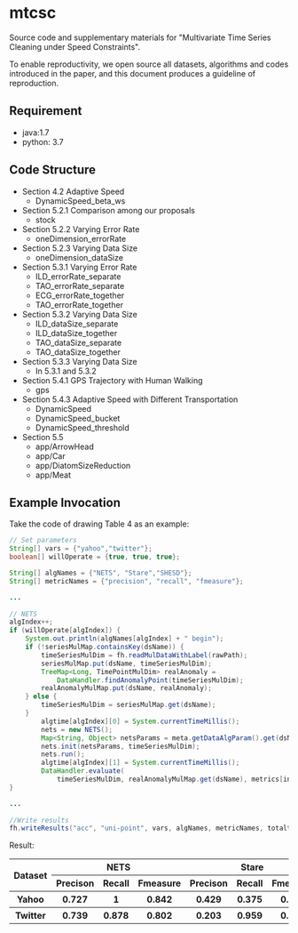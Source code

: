 # mtcsc
Source code and supplementary materials for "Multivariate Time Series Cleaning under Speed Constraints".

To enable reproductivity, we open source all datasets, algorithms and codes introduced in the paper, and this document produces a guideline of reproduction. 

## Requirement

- java:1.7
- python: 3.7

## Code Structure

* Section 4.2 Adaptive Speed
  * DynamicSpeed_beta_ws
* Section 5.2.1 Comparison among our proposals
  * stock
* Section 5.2.2  Varying Error Rate
  * oneDimension_errorRate
* Section 5.2.3 Varying Data Size
  * oneDimension_dataSize
* Section 5.3.1 Varying Error Rate
  * ILD_errorRate_separate
  * TAO_errorRate_separate
  * ECG_errorRate_together
  * TAO_errorRate_together
* Section 5.3.2 Varying Data Size
  * ILD_dataSize_separate
  * ILD_dataSize_together
  * TAO_dataSize_separate
  * TAO_dataSize_together
* Section 5.3.3 Varying Data Size
  * In 5.3.1 and 5.3.2
* Section 5.4.1 GPS Trajectory with Human Walking
  * gps
* Section 5.4.3 Adaptive Speed with Different Transportation
  * DynamicSpeed
  * DynamicSpeed_bucket
  * DynamicSpeed_threshold
* Section 5.5
  * app/ArrowHead
  * app/Car
  * app/DiatomSizeReduction
  * app/Meat
  

## Example Invocation

Take the code of drawing Table 4 as an example:

```java
// Set parameters
String[] vars = {"yahoo","twitter"};
boolean[] willOperate = {true, true, true};

String[] algNames = {"NETS", "Stare","SHESD"};
String[] metricNames = {"precision", "recall", "fmeasure"};

...
    
// NETS
algIndex++;
if (willOperate[algIndex]) {
    System.out.println(algNames[algIndex] + " begin");
    if (!seriesMulMap.containsKey(dsName)) {
        timeSeriesMulDim = fh.readMulDataWithLabel(rawPath);
        seriesMulMap.put(dsName, timeSeriesMulDim);
        TreeMap<Long, TimePointMulDim> realAnomaly =
            DataHandler.findAnomalyPoint(timeSeriesMulDim);
        realAnomalyMulMap.put(dsName, realAnomaly);
    } else {
        timeSeriesMulDim = seriesMulMap.get(dsName);
    }
        algtime[algIndex][0] = System.currentTimeMillis();
        nets = new NETS();
        Map<String, Object> netsParams = meta.getDataAlgParam().get(dsName).get(algNames[algIndex]);
        nets.init(netsParams, timeSeriesMulDim);
        nets.run();
        algtime[algIndex][1] = System.currentTimeMillis();
        DataHandler.evaluate(
            timeSeriesMulDim, realAnomalyMulMap.get(dsName), metrics[index][algIndex]);
}

...
   
//Write results
fh.writeResults("acc", "uni-point", vars, algNames, metricNames, totaltime, metrics, 1);
```

Result:

<table>     <tr>         <th rowspan="2">Dataset</th><th colspan="3">NETS</th><th colspan="3">Stare</th><th colspan="3">SHSED</th>      </tr> 
    <tr>        <th>Precison</th><th>Recall</th><th>Fmeasure</th>    <th>Precison</th><th>Recall</th><th>Fmeasure</th> <th>Precison</th><th>Recall</th><th>Fmeasure</th>  </tr> 
    <tr>    <th> Yahoo</th>    <th>0.727</th><th>1</th><th>0.842</th>    <th>0.429</th><th>0.375</th><th>0.400</th> <th>`1</th><th>0.625</th><th>0.769</th>  </tr> 
    <tr>    <th> Twitter</th>    <th>0.739</th><th>0.878</th><th>0.802</th>    <th>0.203</th><th>0.959</th><th>0.335</th> <th>`0.260</th><th>0.176</th><th>0.210</th>  </tr> 
</table>



